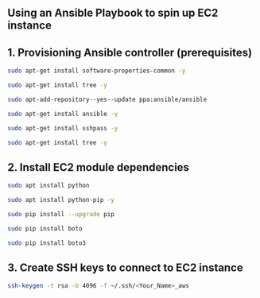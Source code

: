 ## Using an Ansible Playbook to spin up EC2 instance

## 1. Provisioning Ansible controller (prerequisites)

```bash
sudo apt-get install software-properties-common -y

sudo apt-get install tree -y

sudo apt-add-repository--yes--update ppa:ansible/ansible

sudo apt-get install ansible -y

sudo apt-get install sshpass -y

sudo apt-get install tree -y
```

## 2. Install EC2 module dependencies

```bash
sudo apt install python

sudo apt install python-pip -y

sudo pip install --upgrade pip

sudo pip install boto

sudo pip install boto3
```


## 3. Create SSH keys to connect to EC2 instance

```bash
ssh-keygen -t rsa -b 4096 -f ~/.ssh/<Your_Name>_aws
```
